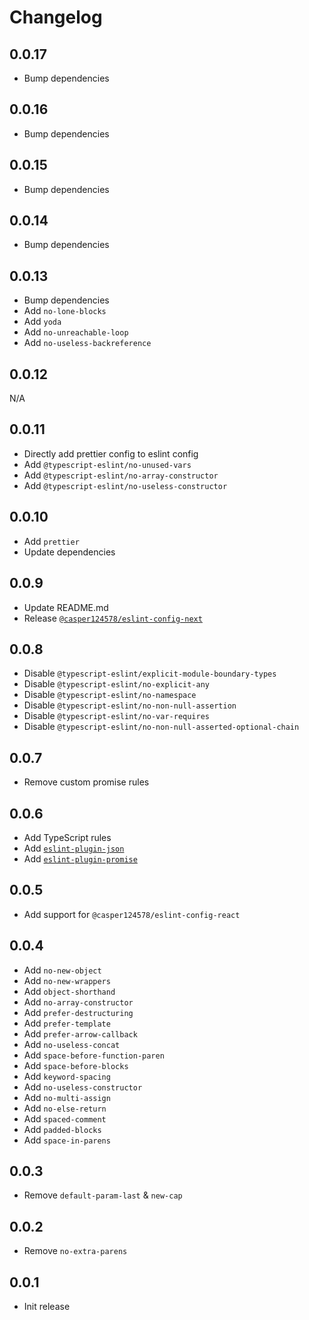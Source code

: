 # Changelog

## 0.0.17

- Bump dependencies

## 0.0.16

- Bump dependencies

## 0.0.15

- Bump dependencies

## 0.0.14

- Bump dependencies

## 0.0.13

- Bump dependencies
- Add `no-lone-blocks`
- Add `yoda`
- Add `no-unreachable-loop`
- Add `no-useless-backreference`

## 0.0.12

N/A

## 0.0.11

- Directly add prettier config to eslint config
- Add `@typescript-eslint/no-unused-vars`
- Add `@typescript-eslint/no-array-constructor`
- Add `@typescript-eslint/no-useless-constructor`

## 0.0.10

- Add `prettier`
- Update dependencies

## 0.0.9

- Update README.md
- Release [`@casper124578/eslint-config-next`](https://www.npmjs.com/package/@casper124578/eslint-config-next)

## 0.0.8

- Disable `@typescript-eslint/explicit-module-boundary-types`
- Disable `@typescript-eslint/no-explicit-any`
- Disable `@typescript-eslint/no-namespace`
- Disable `@typescript-eslint/no-non-null-assertion`
- Disable `@typescript-eslint/no-var-requires`
- Disable `@typescript-eslint/no-non-null-asserted-optional-chain`

## 0.0.7

- Remove custom promise rules

## 0.0.6

- Add TypeScript rules
- Add [`eslint-plugin-json`](https://github.com/azeemba/eslint-plugin-json)
- Add [`eslint-plugin-promise`](https://github.com/xjamundx/eslint-plugin-promise)

## 0.0.5

- Add support for `@casper124578/eslint-config-react`

## 0.0.4

- Add `no-new-object`
- Add `no-new-wrappers`
- Add `object-shorthand`
- Add `no-array-constructor`
- Add `prefer-destructuring`
- Add `prefer-template`
- Add `prefer-arrow-callback`
- Add `no-useless-concat`
- Add `space-before-function-paren`
- Add `space-before-blocks`
- Add `keyword-spacing`
- Add `no-useless-constructor`
- Add `no-multi-assign`
- Add `no-else-return`
- Add `spaced-comment`
- Add `padded-blocks`
- Add `space-in-parens`

## 0.0.3

- Remove `default-param-last` & `new-cap`

## 0.0.2

- Remove `no-extra-parens`

## 0.0.1

- Init release
